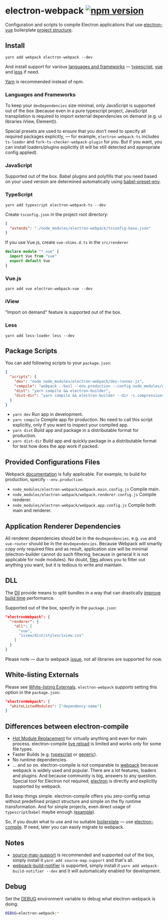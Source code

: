 # electron-webpack [![npm version](https://img.shields.io/npm/v/electron-webpack.svg)](https://npmjs.org/package/electron-webpack)

Configuration and scripts to compile Electron applications that use [electron-vue](https://github.com/SimulatedGREG/electron-vue) boilerplate [project structure](https://simulatedgreg.gitbooks.io/electron-vue/content/en/project_structure.html).

## Install

`yarn add webpack electron-webpack --dev`

And install support for various [languages and frameworks](https://github.com/electron-userland/electron-webpack#languages-and-frameworks) — [typescript](#typescript), [vue](#vue) and [less](#less) if need.

[Yarn](http://yarnpkg.com/) is recommended instead of npm.

### Languages and Frameworks

To keep your `devDependencies` size minimal, only JavaScript is supported out of the box
(because even in a pure typescript project, JavaScript transpilation is required to import external dependencies on demand (e.g. ui libraries iView, Element)).

Special presets are used to ensure that you don't need to specify all required packages explicitly, — for example, `electron-webpack-ts` includes `ts-loader` and `fork-ts-checker-webpack-plugin` for you.
But if you want, you can install loaders/plugins explicitly (it will be still detected and appropriate config applied).

### JavaScript

Supported out of the box.
Babel plugins and polyfills that you need based on your used version are determined automatically using [babel-preset-env](https://github.com/babel/babel-preset-env).

### TypeScript

`yarn add typescript electron-webpack-ts --dev`

Create `tsconfig.json` in the project root directory:

```json
{
  "extends": "./node_modules/electron-webpack/tsconfig-base.json"
}
```

If you use Vue.js, create `vue-shims.d.ts` in the `src/renderer`

```typescript
declare module "*.vue" {
  import Vue from "vue"
  export default Vue
}
```

### Vue.js

`yarn add vue electron-webpack-vue --dev`

### iView

"Import on demand" feature is supported out of the box.

### Less

`yarn add less-loader less --dev`

## Package Scripts

You can add following scripts to your `package.json`:

```json
{
  "scripts": {
    "dev": "node node_modules/electron-webpack/dev-runner.js",
    "compile": "webpack --bail --env.production --config node_modules/electron-webpack/webpack.app.config.js",
    "dist": "yarn compile && electron-builder",
    "dist-dir": "yarn compile && electron-builder --dir -c.compression=store -c.mac.identity=null"
  }
}
```

* `yarn dev` Run app in development.
* `yarn compile` Compile app for production. No need to call this script explicitly, only if you want to inspect your compiled app.
* `yarn dist` Build app and package in a distributable format for production.
* `yarn dist-dir` Build app and quickly package in a distributable format for test how does the app work if packed.

## Provided Configurations Files

Webpack [documentation](https://webpack.js.org/api/cli/) is fully applicable. For example, to build for production, specify `--env.production`.

* `node_modules/electron-webpack/webpack.main.config.js` Compile main.
* `node_modules/electron-webpack/webpack.renderer.config.js` Compile renderer.
* `node_modules/electron-webpack/webpack.app.config.js` Compile both main and renderer.

## Application Renderer Dependencies

All renderer dependencies should be in the `devDependencies`. e.g. `vue` and `vue-router` should be in the `devDependencies`.
Because Webpack will smartly copy only required files and as result, application size will be minimal
(electron-builder cannot do such filtering, because in general it is not applicable for node modules).
No doubt, [files](https://github.com/electron-userland/electron-builder/wiki/Options#Config-files) allows you to filter out anything you want, but it is tedious to write and maintain.

## DLL

The [Dll](https://webpack.js.org/plugins/dll-plugin/) provide means to split bundles in a way that can drastically [improve build time](https://robertknight.github.io/posts/webpack-dll-plugins/) performance.

Supported out of the box, specify in the `package.json`:
```json
"electronWebpack": {
  "renderer": {
    "dll": [
      "vue",
      "iview/dist/styles/iview.css"
    ]
  }
}
```

Please note — due to webpack [issue](https://github.com/webpack/webpack/issues/5095), not all libraries are supported for now.

## White-listing Externals

Please see [White-listing Externals](https://simulatedgreg.gitbooks.io/electron-vue/content/en/webpack-configurations.html#white-listing-externals).
`electron-webpack` supports setting this option in the `package.json`:
```json
"electronWebpack": {
  "whiteListedModules": ["dependency-name"]
} 
```

## Differences between electron-compile

* [Hot Module Replacement](https://webpack.js.org/concepts/hot-module-replacement/) for virtually anything and even for main process. electron-compile [live reload](https://github.com/electron/electron-compile#live-reload--hot-module-reloading) is limited and works only for some file types.
* Faster Builds (e.g. [typescript](https://github.com/TypeStrong/ts-loader#faster-builds) or [generic](https://github.com/amireh/happypack)).
* No runtime dependencies.
* ... and so on. electron-compile is not comparable to [webpack](https://webpack.js.org) because webpack is widely used and popular. There are a lot features, loaders and plugins. And because community is big, answers to any question. Special tool for Electron not required, [electron](https://webpack.js.org/configuration/target/#string) is directly and explicitly supported by webpack.

But keep things simple. electron-compile offers you zero-config setup without predefined project structure and simple on the fly runtime transformation. And for simple projects, even direct usage of `typescript`/`babel` maybe enough ([example](https://github.com/develar/onshape-desktop-shell)).

So, if you doubt what to use and no suitable [boilerplate](https://github.com/electron-userland/electron-builder#boilerplates) — use [electron-compile](https://github.com/electron/electron-compile#electron-compile).
If need, later you can easily migrate to webpack.

## Notes
* [source-map-support](https://github.com/evanw/node-source-map-support) is recommended and supported out of the box, simply install it `yarn add source-map-support` and that's all.
* [webpack-build-notifier](https://github.com/RoccoC/webpack-build-notifier) is supported, simply install it `yarn add webpack-build-notifier --dev` and it will automatically enabled for development.

## Debug

Set the [DEBUG](https://github.com/visionmedia/debug#windows-note) environment variable to debug what electron-webpack is doing:
```bash
DEBUG=electron-webpack:*
```